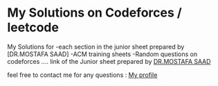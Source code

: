 # My Solutions on Codeforces / leetcode

My Solutions for -each section in the junior sheet prepared by [DR.MOSTAFA SAAD] -ACM training sheets -Random questions on codeforces .... link of the Junior sheet prepared by [DR.MOSTAFA SAAD]( https://docs.google.com/spreadsheets/d/1iJZWP2nS_OB3kCTjq8L6TrJJ4o-5lhxDOyTaocSYc-k/edit?fbclid=IwAR0ZdXw8C6Oa2X2X2YavQrHwdm5cajWbxFAJOa4IFl1eHlXnZi4JryGat6M#gid=1160016643)

feel free to contact me for any questions : [My profile ]( https://twitter.com/MAbobakr17)



